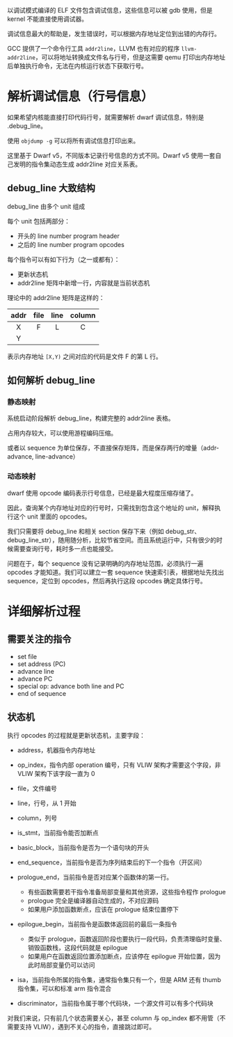 以调试模式编译的 ELF 文件包含调试信息，这些信息可以被 gdb 使用，但是 kernel 不能直接使用调试器。

调试信息最大的帮助是，发生错误时，可以根据内存地址定位到出错的内存行。

GCC 提供了一个命令行工具 `addr2line`，LLVM 也有对应的程序 `llvm-addr2line`，可以将地址转换成文件名与行号，但是这需要 qemu 打印出内存地址后单独执行命令，无法在内核运行状态下获取行号。

# 解析调试信息（行号信息）

如果希望内核能直接打印代码行号，就需要解析 dwarf 调试信息，特别是 .debug_line。

使用 `objdump -g` 可以将所有调试信息打印出来。

这里基于 Dwarf v5，不同版本记录行号信息的方式不同。Dwarf v5 使用一套自己发明的指令集动态生成 addr2line 对应关系表。

## debug_line 大致结构

debug_line 由多个 unit 组成

每个 unit 包括两部分：
- 开头的 line number program header
- 之后的 line number program opcodes

每个指令可以有如下行为（之一或都有）：
- 更新状态机
- addr2line 矩阵中新增一行，内容就是当前状态机

理论中的 addr2line 矩阵是这样的：

| addr | file | line | column |
|:----:|:----:|:----:|:------:|
|  X   |  F   |  L   |   C    |
|  Y   |      |      |        |

表示内存地址 `[X,Y)` 之间对应的代码是文件 F 的第 L 行。

## 如何解析 debug_line

### 静态映射

系统启动阶段解析 debug_line，构建完整的 addr2line 表格。

占用内存较大，可以使用游程编码压缩。

或者以 sequence 为单位保存，不直接保存矩阵，而是保存两行的增量（addr-advance, line-advance）

### 动态映射

dwarf 使用 opcode 编码表示行号信息，已经是最大程度压缩存储了。

因此，查询某个内存地址对应的行号时，只需找到包含这个地址的 unit，解释执行这个 unit 里面的 opcodes。

我们只需要将 debug_line 和相关 section 保存下来（例如 debug_str、debug_line_str），随用随分析，比较节省空间。而且系统运行中，只有很少的时候需要查询行号，耗时多一点也能接受。

问题在于，每个 sequence 没有记录明确的内存地址范围，必须执行一遍 opcodes 才能知道。我们可以建立一套 sequence 快速索引表，根据地址先找出 sequence，定位到 opcodes，然后再执行这段 opcodes 确定具体行号。

# 详细解析过程

## 需要关注的指令

- set file
- set address (PC)
- advance line
- advance PC
- special op: advance both line and PC
- end of sequence

## 状态机

执行 opcodes 的过程就是更新状态机，主要字段：

- address，机器指令内存地址
- op_index，指令内部 operation 编号，只有 VLIW 架构才需要这个字段，非 VLIW 架构下该字段一直为 0
- file，文件编号
- line，行号，从 1 开始
- column，列号

- is_stmt，当前指令能否加断点
- basic_block，当前指令是否为一个语句块的开头
- end_sequence，当前指令是否为序列结束后的下一个指令（开区间）
- prologue_end，当前指令是否对应某个函数体的第一行。
    - 有些函数需要若干指令准备局部变量和其他资源，这些指令程作 prologue
    - prologue 完全是编译器自动生成的，不对应源码
    - 如果用户添加函数断点，应该在 prologue 结束位置停下
- epilogue_begin，当前指令是函数体返回前的最后一条指令
    - 类似于 prologue，函数返回阶段也要执行一段代码，负责清理临时变量、销毁函数栈，这段代码就是 epilogue
    - 如果用户在函数返回位置添加断点，应该停在 epilogue 开始位置，因为此时局部变量仍可以访问
- isa，当前指令所属的指令集，通常指令集只有一个，但是 ARM 还有 thumb 指令集，可以和标准 arm 指令混合
- discriminator，当前指令属于哪个代码块，一个源文件可以有多个代码块

对我们来说，只有前几个状态需要关心，甚至 column 与 op_index 都不用管（不需要支持 VLIW），遇到不关心的指令，直接跳过即可。
